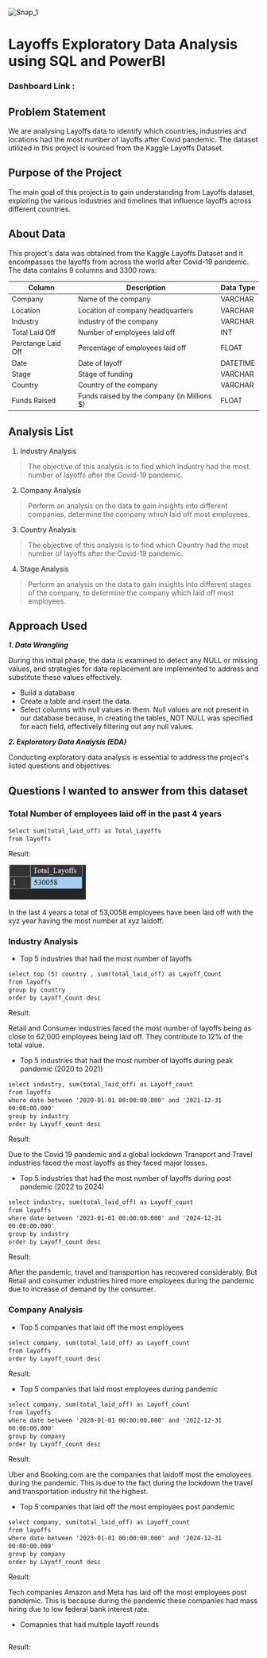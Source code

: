 ![Snap_1](https://th-i.thgim.com/public/incoming/jjcduw/article66211652.ece/alternates/LANDSCAPE_1200/iStock-1217160806.jpg)

# Layoffs Exploratory Data Analysis using SQL and PowerBI

### Dashboard Link : 

## Problem Statement

We are analysing Layoffs data to identify which countries, industries and locations had the most number of layoffs after Covid pandemic. The dataset utilized in this project is sourced from the Kaggle Layoffs Dataset.

## Purpose of the Project
The main goal of this project is to gain understanding from Layoffs dataset, exploring the various industries and timelines that influence layoffs across different countries.


## About Data
This project's data was obtained from the Kaggle Layoffs Dataset and it encompasses the layoffs from across the world after Covid-19 pandemic. The data contains 9 columns and 3300 rows:

| Column | Description | Data Type| 
| ------ |  ----------| ----------|
| Company| Name of the company | VARCHAR|
| Location|Location of company headquarters| VARCHAR|
|Industry|Industry of the company| VARCHAR|
|Total Laid Off|Number of employees laid off|INT|
|Perctange Laid Off|Percentage of employees laid off| FLOAT|
|Date|Date of layoff|DATETIME|
|Stage|Stage of funding| VARCHAR|
|Country|Country of the company | VARCHAR|
|Funds Raised| Funds raised by the company (in Millions $)| FLOAT|

## Analysis List

1.	Industry Analysis
   
> The objective of this analysis is to find which Industry had the most number of layoffs after the Covid-19 pandemic.

2.	Company Analysis

> Perform an analysis on the data to gain insights into different companies, determine the company which laid off most employees.


3.	Country Analysis

> The objective of this analysis is to find which Country had the most number of layoffs after the Covid-19 pandemic.


4. Stage Analysis

> Perform an analysis on the data to gain insights into different stages of the company, to determine the company which laid off most employees.

## Approach Used
***1.	Data Wrangling***

During this initial phase, the data is examined to detect any NULL or missing values, and strategies for data replacement are implemented to address and substitute these values effectively.
- Build a database
- Create a table and insert the data.
- Select columns with null values in them. Null values are not present in our database because, in creating the tables, NOT NULL was specified for each field, effectively filtering out any null values.

***2.  Exploratory Data Analysis (EDA)***

Conducting exploratory data analysis is essential to address the project's listed questions and objectives.

## Questions I wanted to answer from this dataset
### Total Number of employees laid off in the past 4 years
```mysql
Select sum(total_laid_off) as Total_Layoffs
from layoffs
```
Result:

![Q2](https://github.com/Shaw1390/Layoffs-Project/blob/main/Screenshot%202024-01-31%20213003.png)

In the last 4 years a total of 53,0058 employees have been laid off with the xyz year having the most number at xyz laidoff.

### Industry Analysis
- Top 5 industries that had the most number of layoffs

```mysql
select top (5) country , sum(total_laid_off) as Layoff_Count 
from layoffs
group by country
order by Layoff_Count desc
```
Result:

Retail and Consumer industries faced the most number of layoffs being as close to 62,000 employees being laid off. They contribute to 12% of the total value.

- Top 5 industries that had the most number of layoffs during peak pandemic (2020 to 2021)
```mysql
select industry, sum(total_laid_off) as Layoff_count
from layoffs
where date between '2020-01-01 00:00:00.000' and '2021-12-31 00:00:00.000'
group by industry
order by Layoff_count desc
```
Result: 

Due to the Covid 19 pandemic and a global lockdown Transport and Travel industries faced the most layoffs as they faced major losses. 

- Top 5 industries that had the most number of layoffs during post pandemic (2022 to 2024)

```mysql
select industry, sum(total_laid_off) as Layoff_count
from layoffs
where date between '2023-01-01 00:00:00.000' and '2024-12-31 00:00:00.000'
group by industry
order by Layoff_count desc
```
Result:

After the pandemic, travel and transportion has recovered considerably. But Retail and consumer industries hired more employees during the pandemic due to increase of demand by the consumer.

### Company Analysis
- Top 5 companies that laid off the most employees

```mysql
select company, sum(total_laid_off) as Layoff_count
from layoffs
order by Layoff_count desc
```

Result:

- Top 5 companies that laid most employees during pandemic

```mysql
select company, sum(total_laid_off) as Layoff_count
from layoffs
where date between '2020-01-01 00:00:00.000' and '2022-12-31 00:00:00.000'
group by company
order by Layoff_count desc
```

Result:

Uber and Booking.com are the companies that laidoff most the emoloyees during the pandemic. This is due to the fact during the lockdown the travel and transportation industry hit the highest.


- Top 5 companies that laid off the most employees post pandemic

```mysql
select company, sum(total_laid_off) as Layoff_count
from layoffs
where date between '2023-01-01 00:00:00.000' and '2024-12-31 00:00:00.000'
group by company
order by Layoff_count desc
```

Result:

Tech companies Amazon and Meta has laid off the most employees post pandemic. This is because during the pandemic these companies had mass hiring due to low federal bank interest rate. 

- Comapnies that had multiple layoff rounds

```mysql
```
Result:


